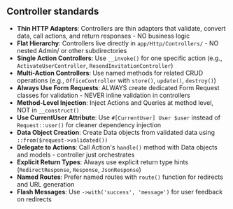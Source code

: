 ## Controller standards

- **Thin HTTP Adapters**: Controllers are thin adapters that validate, convert data, call actions, and return responses - NO business logic
- **Flat Hierarchy**: Controllers live directly in `app/Http/Controllers/` - NO nested Admin/ or other subdirectories
- **Single Action Controllers**: Use `__invoke()` for one specific action (e.g., `ActivateUserController`, `ResendInvitationController`)
- **Multi-Action Controllers**: Use named methods for related CRUD operations (e.g., `OfficeController` with `store()`, `update()`, `destroy()`)
- **Always Use Form Requests**: ALWAYS create dedicated Form Request classes for validation - NEVER inline validation in controllers
- **Method-Level Injection**: Inject Actions and Queries at method level, NOT in `__construct()`
- **Use CurrentUser Attribute**: Use `#[CurrentUser] User $user` instead of `Request::user()` for cleaner dependency injection
- **Data Object Creation**: Create Data objects from validated data using `::from($request->validated())`
- **Delegate to Actions**: Call Action's `handle()` method with Data objects and models - controller just orchestrates
- **Explicit Return Types**: Always use explicit return type hints (`RedirectResponse`, `Response`, `JsonResponse`)
- **Named Routes**: Prefer named routes with `route()` function for redirects and URL generation
- **Flash Messages**: Use `->with('success', 'message')` for user feedback on redirects